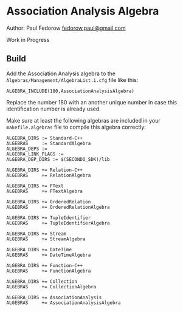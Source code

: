 Association Analysis Algebra
============================

Author: Paul Fedorow <fedorow.paul@gmail.com>

Work in Progress

Build
-----

Add the Association Analysis algebra to the `Algebras/Management/AlgebraList.i.cfg` file like this:

    ALGEBRA_INCLUDE(180,AssociationAnalysisAlgebra)

Replace the number 180 with an another unique number in case this identification number is already used.

Make sure at least the following algebras are included in your `makefile.algebras` file to compile this algebra
correctly:

    ALGEBRA_DIRS := Standard-C++
    ALGEBRAS     := StandardAlgebra
    ALGEBRA_DEPS :=
    ALGEBRA_LINK_FLAGS :=
    ALGEBRA_DEP_DIRS := $(SECONDO_SDK)/lib

    ALGEBRA_DIRS += Relation-C++
    ALGEBRAS     += RelationAlgebra

    ALGEBRA_DIRS += FText
    ALGEBRAS     += FTextAlgebra

    ALGEBRA_DIRS += OrderedRelation
    ALGEBRAS     += OrderedRelationAlgebra

    ALGEBRA_DIRS += TupleIdentifier
    ALGEBRAS     += TupleIdentifierAlgebra

    ALGEBRA_DIRS += Stream
    ALGEBRAS     += StreamAlgebra

    ALGEBRA_DIRS += DateTime
    ALGEBRAS     += DateTimeAlgebra

    ALGEBRA_DIRS += Function-C++
    ALGEBRAS     += FunctionAlgebra

    ALGEBRA_DIRS += Collection
    ALGEBRAS     += CollectionAlgebra

    ALGEBRA_DIRS += AssociationAnalysis
    ALGEBRAS     += AssociationAnalysisAlgebra

